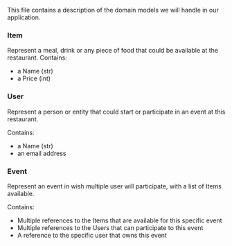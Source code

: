 This file contains a description of the domain models we will handle in our application.


### Item
Represent a meal, drink or any piece of food that could be available at the restaurant.
Contains:
- a Name (str)
- a Price (int)

### User
Represent a person or entity that could start or participate in an event at this restaurant.

Contains:
- a Name (str) 
- an email address

### Event
Represent an event in wish multiple user will participate, with a list of Items available.

Contains:
- Multiple references to the Items that are available for this specific event
- Multiple references to the Users that can participate to this event
- A reference to the specific user that owns this event